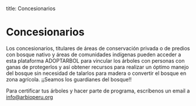 title: Concesionarios

Concesionarios
==============

Los concesionarios, titulares de áreas de conservación privada o de predios con bosque nativo y áreas de comunidades indígenas pueden acceder a esta plataforma ADOPTARBOL  para vincular los árboles con personas con ganas de protegerlos  y así obtener recursos para realizar un óptimo manejo del bosque sin necesidad de talarlos para madera  o convertir el bosque en zona agrícola. ¡¡Seamos los guardianes del bosque!!

Para certificar tus árboles y hacer parte de programa, escríbenos un email a info@arbioperu.org
